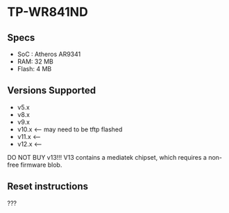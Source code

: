 # TP-WR841ND

## Specs

* SoC : Atheros AR9341
* RAM: 32 MB
* Flash: 4 MB

## Versions Supported

* v5.x
* v8.x
* v9.x
* v10.x <-- may need to be tftp flashed
* v11.x <--
* v12.x <--


DO NOT BUY v13!!! V13 contains a mediatek
chipset, which requires a non-free firmware
blob.

## Reset instructions

???
